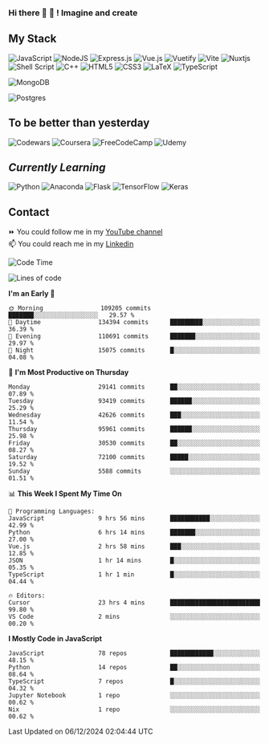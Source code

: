### Hi there 👋 🤖 ! Imagine and create

## My Stack
![JavaScript](https://img.shields.io/badge/javascript-%23323330.svg?style=for-the-badge&logo=javascript&logoColor=%23F7DF1E) ![NodeJS](https://img.shields.io/badge/node.js-6DA55F?style=for-the-badge&logo=node.js&logoColor=white) <img alt="Express.js" src="https://img.shields.io/badge/express.js%20-%23404d59.svg?&style=for-the-badge"/> ![Vue.js](https://img.shields.io/badge/vuejs-%2335495e.svg?style=for-the-badge&logo=vuedotjs&logoColor=%234FC08D) ![Vuetify](https://img.shields.io/badge/Vuetify-1867C0?style=for-the-badge&logo=vuetify&logoColor=AEDDFF) ![Vite](https://img.shields.io/badge/vite-%23646CFF.svg?style=for-the-badge&logo=vite&logoColor=white) ![Nuxtjs](https://img.shields.io/badge/Nuxt-002E3B?style=for-the-badge&logo=nuxtdotjs&logoColor=#00DC82) ![Shell Script](https://img.shields.io/badge/shell_script-%23121011.svg?style=for-the-badge&logo=gnu-bash&logoColor=white) ![C++](https://img.shields.io/badge/c++-%2300599C.svg?style=for-the-badge&logo=c%2B%2B&logoColor=white) ![HTML5](https://img.shields.io/badge/html5-%23E34F26.svg?style=for-the-badge&logo=html5&logoColor=white) ![CSS3](https://img.shields.io/badge/css3-%231572B6.svg?style=for-the-badge&logo=css3&logoColor=white) ![LaTeX](https://img.shields.io/badge/latex-%23008080.svg?style=for-the-badge&logo=latex&logoColor=white) ![TypeScript](https://img.shields.io/badge/typescript-%23007ACC.svg?style=for-the-badge&logo=typescript&logoColor=white)
<div>
  <img alt="MongoDB" src ="https://img.shields.io/badge/MongoDB-%234ea94b.svg?&style=for-the-badge&logo=mongodb&logoColor=white"/>
  
  ![Postgres](https://img.shields.io/badge/postgres-%23316192.svg?style=for-the-badge&logo=postgresql&logoColor=white)
</div>

## To be better than yesterday
![Codewars](https://img.shields.io/badge/Codewars-B1361E?style=for-the-badge&logo=codewars&logoColor=grey)
  ![Coursera](https://img.shields.io/badge/Coursera-%230056D2.svg?style=for-the-badge&logo=Coursera&logoColor=white)
  ![FreeCodeCamp](https://img.shields.io/badge/Freecodecamp-%23123.svg?&style=for-the-badge&logo=freecodecamp&logoColor=green)
  ![Udemy](https://img.shields.io/badge/Udemy-A435F0?style=for-the-badge&logo=Udemy&logoColor=white)

## *Currently Learning*
![Python](https://img.shields.io/badge/python-3670A0?style=for-the-badge&logo=python&logoColor=ffdd54) ![Anaconda](https://img.shields.io/badge/Anaconda-%2344A833.svg?style=for-the-badge&logo=anaconda&logoColor=white) 
![Flask](https://img.shields.io/badge/flask-%23000.svg?style=for-the-badge&logo=flask&logoColor=white) ![TensorFlow](https://img.shields.io/badge/TensorFlow-%23FF6F00.svg?style=for-the-badge&logo=TensorFlow&logoColor=white) ![Keras](https://img.shields.io/badge/Keras-%23D00000.svg?style=for-the-badge&logo=Keras&logoColor=white)

## Contact
⏩ You could follow me in my <a href="https://www.youtube.com/c/ViktorJimenezF" target="blank">YouTube channel</a>   <br>
📫 You could reach me in my <a href="https://www.linkedin.com/in/victorjuanjimenez/" target="blank">Linkedin</a>  

<!--START_SECTION:waka-->
![Code Time](http://img.shields.io/badge/Code%20Time-3%2C011%20hrs%2013%20mins-blue)

![Lines of code](https://img.shields.io/badge/From%20Hello%20World%20I%27ve%20Written-533.9%20million%20lines%20of%20code-blue)

**I'm an Early 🐤** 

```text
🌞 Morning                109205 commits      ███████░░░░░░░░░░░░░░░░░░   29.57 % 
🌆 Daytime                134394 commits      █████████░░░░░░░░░░░░░░░░   36.39 % 
🌃 Evening                110691 commits      ███████░░░░░░░░░░░░░░░░░░   29.97 % 
🌙 Night                  15075 commits       █░░░░░░░░░░░░░░░░░░░░░░░░   04.08 % 
```
📅 **I'm Most Productive on Thursday** 

```text
Monday                   29141 commits       ██░░░░░░░░░░░░░░░░░░░░░░░   07.89 % 
Tuesday                  93419 commits       ██████░░░░░░░░░░░░░░░░░░░   25.29 % 
Wednesday                42626 commits       ███░░░░░░░░░░░░░░░░░░░░░░   11.54 % 
Thursday                 95961 commits       ██████░░░░░░░░░░░░░░░░░░░   25.98 % 
Friday                   30530 commits       ██░░░░░░░░░░░░░░░░░░░░░░░   08.27 % 
Saturday                 72100 commits       █████░░░░░░░░░░░░░░░░░░░░   19.52 % 
Sunday                   5588 commits        ░░░░░░░░░░░░░░░░░░░░░░░░░   01.51 % 
```


📊 **This Week I Spent My Time On** 

```text
💬 Programming Languages: 
JavaScript               9 hrs 56 mins       ███████████░░░░░░░░░░░░░░   42.99 % 
Python                   6 hrs 14 mins       ███████░░░░░░░░░░░░░░░░░░   27.00 % 
Vue.js                   2 hrs 58 mins       ███░░░░░░░░░░░░░░░░░░░░░░   12.85 % 
JSON                     1 hr 14 mins        █░░░░░░░░░░░░░░░░░░░░░░░░   05.35 % 
TypeScript               1 hr 1 min          █░░░░░░░░░░░░░░░░░░░░░░░░   04.44 % 

🔥 Editors: 
Cursor                   23 hrs 4 mins       █████████████████████████   99.80 % 
VS Code                  2 mins              ░░░░░░░░░░░░░░░░░░░░░░░░░   00.20 % 
```

**I Mostly Code in JavaScript** 

```text
JavaScript               78 repos            ████████████░░░░░░░░░░░░░   48.15 % 
Python                   14 repos            ██░░░░░░░░░░░░░░░░░░░░░░░   08.64 % 
TypeScript               7 repos             █░░░░░░░░░░░░░░░░░░░░░░░░   04.32 % 
Jupyter Notebook         1 repo              ░░░░░░░░░░░░░░░░░░░░░░░░░   00.62 % 
Nix                      1 repo              ░░░░░░░░░░░░░░░░░░░░░░░░░   00.62 % 
```




 Last Updated on 06/12/2024 02:04:44 UTC
<!--END_SECTION:waka-->

<!--
**ViktorJJF/ViktorJJF** is a ✨ _special_ ✨ repository because its `README.md` (this file) appears on your GitHub profile.



Here are some ideas to get you started:

- 🔭 I’m currently working on ...
- 🌱 I’m currently learning ...
- 👯 I’m looking to collaborate on ...
- 🤔 I’m looking for help with ...
- 💬 Ask me about ...
- 📫 How to reach me: ...
- 😄 Pronouns: ...
- ⚡ Fun fact: ...
-->
